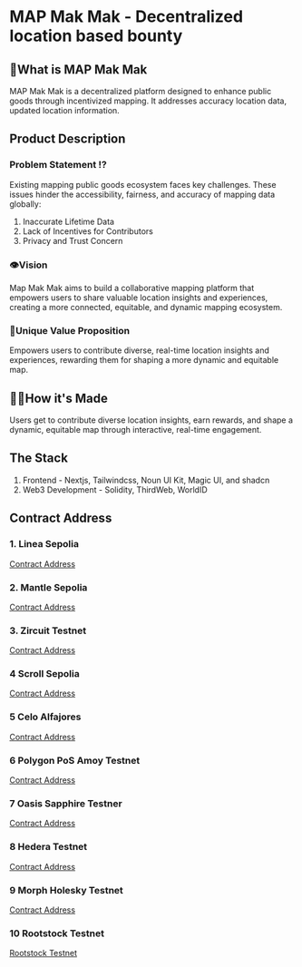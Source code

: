 # MAP Mak Mak - Decentralized location based bounty
## 👀What is MAP Mak Mak
MAP Mak Mak is a decentralized platform designed to enhance public goods through incentivized mapping. It addresses accuracy location data, updated location information. 

## Product Description 
### Problem Statement ⁉️
Existing mapping public goods ecosystem faces key challenges. These issues hinder the accessibility, fairness, and accuracy of mapping data globally:
1. Inaccurate Lifetime Data
2. Lack of Incentives for Contributors
3. Privacy and Trust Concern

### 👁️Vision
Map Mak Mak aims to build a collaborative mapping platform that empowers users to share valuable location insights and experiences, creating a more connected, equitable, and dynamic mapping ecosystem.

### 📍Unique Value Proposition
Empowers users to contribute diverse, real-time location insights and experiences, rewarding them for shaping a more dynamic and equitable map.

## ⛓️‍💥How it's Made
Users get to contribute diverse location insights, earn rewards, and shape a dynamic, equitable map through interactive, real-time engagement.

## The Stack
1. Frontend - Nextjs, Tailwindcss, Noun UI Kit, Magic UI, and shadcn
2. Web3 Development - Solidity, ThirdWeb, WorldID

## Contract Address
### 1. Linea Sepolia
[Contract Address](0x5E662A0CbCe4F40701C74735Af020ce04331e839)

### 2. Mantle Sepolia
[Contract Address](0x5E662A0CbCe4F40701C74735Af020ce04331e839)

### 3. Zircuit Testnet
[Contract Address](0x5E662A0CbCe4F40701C74735Af020ce04331e839)

### 4 Scroll Sepolia
[Contract Address](0x5E662A0CbCe4F40701C74735Af020ce04331e839)

### 5 Celo Alfajores
[Contract Address](0x5E662A0CbCe4F40701C74735Af020ce04331e839)

### 6 Polygon PoS Amoy Testnet
[Contract Address](0x5E662A0CbCe4F40701C74735Af020ce04331e839)

### 7 Oasis Sapphire Testner
[Contract Address](0x5E662A0CbCe4F40701C74735Af020ce04331e839)

### 8 Hedera Testnet
[Contract Address](0x5E662A0CbCe4F40701C74735Af020ce04331e839)

### 9 Morph Holesky Testnet
[Contract Address](0x5E662A0CbCe4F40701C74735Af020ce04331e839)

### 10 Rootstock Testnet
[Rootstock Testnet](0x5E662A0CbCe4F40701C74735Af020ce04331e839)

